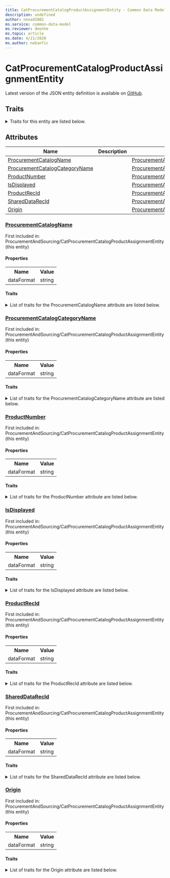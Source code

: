```yaml
---
title: CatProcurementCatalogProductAssignmentEntity - Common Data Model | Microsoft Docs
description: undefined
author: nenad1002
ms.service: common-data-model
ms.reviewer: deonhe
ms.topic: article
ms.date: 4/21/2020
ms.author: nebanfic
---
```


# CatProcurementCatalogProductAssignmentEntity

  
 Latest version of the JSON entity definition is available on <a href="https://github.com/Microsoft/CDM/tree/master/schemaDocuments/core/operationsCommon/Entities/SupplyChain/ProcurementAndSourcing/CatProcurementCatalogProductAssignmentEntity.cdm.json" target="_blank">GitHub</a>.  

## Traits

<details>
<summary>Traits for this entity are listed below.  
</summary>

**is.CDM.entityVersion**  
  <table><tr><th>Parameter</th><th>Value</th><th>Data type</th><th>Explanation</th></tr><tr><td>versionNumber</td><td>"1.0.0"</td><td>string</td><td>semantic version number of the entity</td></tr></table>

**is.application.releaseVersion**  
  <table><tr><th>Parameter</th><th>Value</th><th>Data type</th><th>Explanation</th></tr><tr><td>releaseVersion</td><td>"10.0.13.0"</td><td>string</td><td>semantic version number of the application introducing this entity</td></tr></table>

</details>

## Attributes

|Name|Description|First Included in Instance|
|---|---|---|
|[ProcurementCatalogName](#ProcurementCatalogName)||<a href="CatProcurementCatalogProductAssignmentEntity.md" target="_blank">ProcurementAndSourcing/CatProcurementCatalogProductAssignmentEntity</a>|
|[ProcurementCatalogCategoryName](#ProcurementCatalogCategoryName)||<a href="CatProcurementCatalogProductAssignmentEntity.md" target="_blank">ProcurementAndSourcing/CatProcurementCatalogProductAssignmentEntity</a>|
|[ProductNumber](#ProductNumber)||<a href="CatProcurementCatalogProductAssignmentEntity.md" target="_blank">ProcurementAndSourcing/CatProcurementCatalogProductAssignmentEntity</a>|
|[IsDisplayed](#IsDisplayed)||<a href="CatProcurementCatalogProductAssignmentEntity.md" target="_blank">ProcurementAndSourcing/CatProcurementCatalogProductAssignmentEntity</a>|
|[ProductRecId](#ProductRecId)||<a href="CatProcurementCatalogProductAssignmentEntity.md" target="_blank">ProcurementAndSourcing/CatProcurementCatalogProductAssignmentEntity</a>|
|[SharedDataRecId](#SharedDataRecId)||<a href="CatProcurementCatalogProductAssignmentEntity.md" target="_blank">ProcurementAndSourcing/CatProcurementCatalogProductAssignmentEntity</a>|
|[Origin](#Origin)||<a href="CatProcurementCatalogProductAssignmentEntity.md" target="_blank">ProcurementAndSourcing/CatProcurementCatalogProductAssignmentEntity</a>|

### <a href=#ProcurementCatalogName name="ProcurementCatalogName">ProcurementCatalogName</a>

First included in: ProcurementAndSourcing/CatProcurementCatalogProductAssignmentEntity (this entity)  

#### Properties

<table><tr><th>Name</th><th>Value</th></tr><tr><td>dataFormat</td><td>string</td></tr></table>

#### Traits

<details>
<summary>List of traits for the ProcurementCatalogName attribute are listed below.</summary>

**is.dataFormat.character**  
**is.dataFormat.big**  
**is.dataFormat.array**  
**is.dataFormat.character**  
**is.dataFormat.array**  
</details>

### <a href=#ProcurementCatalogCategoryName name="ProcurementCatalogCategoryName">ProcurementCatalogCategoryName</a>

First included in: ProcurementAndSourcing/CatProcurementCatalogProductAssignmentEntity (this entity)  

#### Properties

<table><tr><th>Name</th><th>Value</th></tr><tr><td>dataFormat</td><td>string</td></tr></table>

#### Traits

<details>
<summary>List of traits for the ProcurementCatalogCategoryName attribute are listed below.</summary>

**is.dataFormat.character**  
**is.dataFormat.big**  
**is.dataFormat.array**  
**is.dataFormat.character**  
**is.dataFormat.array**  
</details>

### <a href=#ProductNumber name="ProductNumber">ProductNumber</a>

First included in: ProcurementAndSourcing/CatProcurementCatalogProductAssignmentEntity (this entity)  

#### Properties

<table><tr><th>Name</th><th>Value</th></tr><tr><td>dataFormat</td><td>string</td></tr></table>

#### Traits

<details>
<summary>List of traits for the ProductNumber attribute are listed below.</summary>

**is.dataFormat.character**  
**is.dataFormat.big**  
**is.dataFormat.array**  
**is.dataFormat.character**  
**is.dataFormat.array**  
</details>

### <a href=#IsDisplayed name="IsDisplayed">IsDisplayed</a>

First included in: ProcurementAndSourcing/CatProcurementCatalogProductAssignmentEntity (this entity)  

#### Properties

<table><tr><th>Name</th><th>Value</th></tr><tr><td>dataFormat</td><td>string</td></tr></table>

#### Traits

<details>
<summary>List of traits for the IsDisplayed attribute are listed below.</summary>

**is.dataFormat.character**  
**is.dataFormat.big**  
**is.dataFormat.array**  
**is.dataFormat.character**  
**is.dataFormat.array**  
</details>

### <a href=#ProductRecId name="ProductRecId">ProductRecId</a>

First included in: ProcurementAndSourcing/CatProcurementCatalogProductAssignmentEntity (this entity)  

#### Properties

<table><tr><th>Name</th><th>Value</th></tr><tr><td>dataFormat</td><td>string</td></tr></table>

#### Traits

<details>
<summary>List of traits for the ProductRecId attribute are listed below.</summary>

**is.dataFormat.character**  
**is.dataFormat.big**  
**is.dataFormat.array**  
**is.dataFormat.character**  
**is.dataFormat.array**  
</details>

### <a href=#SharedDataRecId name="SharedDataRecId">SharedDataRecId</a>

First included in: ProcurementAndSourcing/CatProcurementCatalogProductAssignmentEntity (this entity)  

#### Properties

<table><tr><th>Name</th><th>Value</th></tr><tr><td>dataFormat</td><td>string</td></tr></table>

#### Traits

<details>
<summary>List of traits for the SharedDataRecId attribute are listed below.</summary>

**is.dataFormat.character**  
**is.dataFormat.big**  
**is.dataFormat.array**  
**is.dataFormat.character**  
**is.dataFormat.array**  
</details>

### <a href=#Origin name="Origin">Origin</a>

First included in: ProcurementAndSourcing/CatProcurementCatalogProductAssignmentEntity (this entity)  

#### Properties

<table><tr><th>Name</th><th>Value</th></tr><tr><td>dataFormat</td><td>string</td></tr></table>

#### Traits

<details>
<summary>List of traits for the Origin attribute are listed below.</summary>

**is.dataFormat.character**  
**is.dataFormat.big**  
**is.dataFormat.array**  
**is.dataFormat.character**  
**is.dataFormat.array**  
</details>
